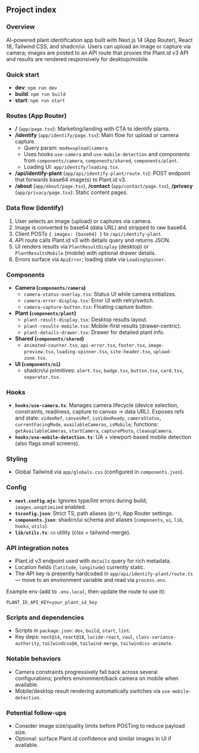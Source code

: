## Project index

### Overview
AI-powered plant identification app built with Next.js 14 (App Router), React 18, Tailwind CSS, and shadcn/ui. Users can upload an image or capture via camera; images are posted to an API route that proxies the Plant.id v3 API and results are rendered responsively for desktop/mobile.

### Quick start
- **dev**: `npm run dev`
- **build**: `npm run build`
- **start**: `npm run start`

### Routes (App Router)
- **/** (`app/page.tsx`): Marketing/landing with CTA to identify plants.
- **/identify** (`app/identify/page.tsx`): Main flow for upload or camera capture.
  - Query param: `mode=upload|camera`.
  - Uses hooks `use-camera` and `use-mobile-detection` and components from `components/camera`, `components/shared`, `components/plant`.
  - Loading UI: `app/identify/loading.tsx`.
- **/api/identify-plant** (`app/api/identify-plant/route.ts`): POST endpoint that forwards base64 image(s) to Plant.id v3.
- **/about** (`app/about/page.tsx`), **/contact** (`app/contact/page.tsx`), **/privacy** (`app/privacy/page.tsx`): Static content pages.

### Data flow (identify)
1. User selects an image (upload) or captures via camera.
2. Image is converted to base64 (data URL) and stripped to raw base64.
3. Client POSTs `{ images: [base64] }` to `/api/identify-plant`.
4. API route calls Plant.id v3 with details query and returns JSON.
5. UI renders results via `PlantResultDisplay` (desktop) or `PlantResultsMobile` (mobile) with optional drawer details.
6. Errors surface via `ApiError`; loading state via `LoadingSpinner`.

### Components
- **Camera (`components/camera`)**
  - `camera-status-overlay.tsx`: Status UI while camera initializes.
  - `camera-error-display.tsx`: Error UI with retry/switch.
  - `camera-capture-button.tsx`: Floating capture button.
- **Plant (`components/plant`)**
  - `plant-result-display.tsx`: Desktop results layout.
  - `plant-results-mobile.tsx`: Mobile-first results (drawer-centric).
  - `plant-details-drawer.tsx`: Drawer for detailed plant info.
- **Shared (`components/shared`)**
  - `animated-counter.tsx`, `api-error.tsx`, `footer.tsx`, `image-preview.tsx`, `loading-spinner.tsx`, `site-header.tsx`, `upload-zone.tsx`.
- **UI (`components/ui`)**
  - shadcn/ui primitives: `alert.tsx`, `badge.tsx`, `button.tsx`, `card.tsx`, `separator.tsx`.

### Hooks
- **`hooks/use-camera.ts`**: Manages camera lifecycle (device selection, constraints, readiness, capture to canvas → data URL). Exposes refs and state: `videoRef`, `canvasRef`, `isVideoReady`, `cameraStatus`, `currentFacingMode`, `availableCameras`, `isMobile`; functions: `getAvailableCameras`, `startCamera`, `capturePhoto`, `cleanupCamera`.
- **`hooks/use-mobile-detection.ts`**: UA + viewport-based mobile detection (also flags small screens).

### Styling
- Global Tailwind via `app/globals.css` (configured in `components.json`).

### Config
- **`next.config.mjs`**: Ignores type/lint errors during build; `images.unoptimized` enabled.
- **`tsconfig.json`**: Strict TS, path aliases (`@/*`), App Router settings.
- **`components.json`**: shadcn/ui schema and aliases (`components`, `ui`, `lib`, `hooks`, `utils`).
- **`lib/utils.ts`**: `cn` utility (clsx + tailwind-merge).

### API integration notes
- Plant.id v3 endpoint used with `details` query for rich metadata.
- Location fields (`latitude`, `longitude`) currently static.
- The API key is presently hardcoded in `app/api/identify-plant/route.ts` — move to an environment variable and read via `process.env`.

Example env (add to `.env.local`, then update the route to use it):
```env
PLANT_ID_API_KEY=your_plant_id_key
```

### Scripts and dependencies
- Scripts in `package.json`: `dev`, `build`, `start`, `lint`.
- Key deps: `next@14`, `react@18`, `lucide-react`, `vaul`, `class-variance-authority`, `tailwindcss@4`, `tailwind-merge`, `tailwindcss-animate`.

### Notable behaviors
- Camera constraints progressively fall back across several configurations; prefers environment/back camera on mobile when available.
- Mobile/desktop result rendering automatically switches via `use-mobile-detection`.

### Potential follow-ups
- Consider image size/quality limits before POSTing to reduce payload size.
- Optional: surface Plant.id confidence and similar images in UI if available.


